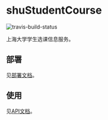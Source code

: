 # shuStudentCourse
![travis-build-status](https://www.travis-ci.com/shuosc/shuStudentCourse.svg?branch=master)

上海大学学生选课信息服务。

## 部署
见[部署文档](https://github.com/shuosc/shuStudentCourse/tree/master/doc/deploy.md)。

## 使用
见[API文档](https://github.com/shuosc/shuStudentCourse/tree/master/doc/api.md)。
